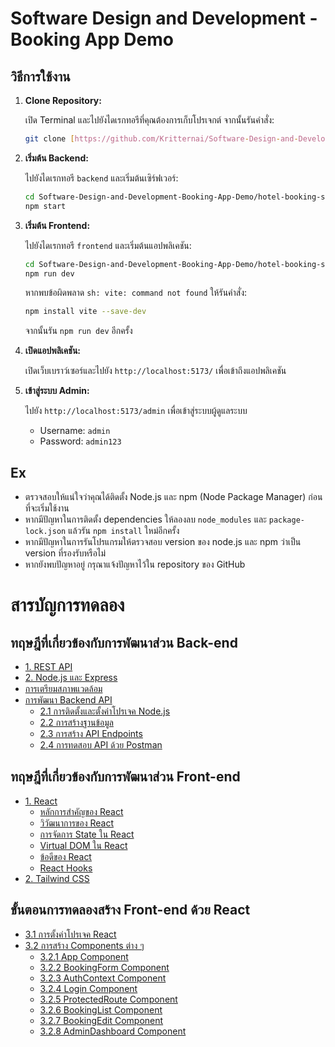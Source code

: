 # Software Design and Development - Booking App Demo

## วิธีการใช้งาน

1.  **Clone Repository:**
    
    เปิด Terminal และไปยังไดเรกทอรีที่คุณต้องการเก็บโปรเจกต์ จากนั้นรันคำสั่ง:
    
    ```bash
    git clone [https://github.com/Kritternai/Software-Design-and-Development-Booking-App-Demo.git](https://github.com/Kritternai/Software-Design-and-Development-Booking-App-Demo.git)
    ```
    
2.  **เริ่มต้น Backend:**
    
    ไปยังไดเรกทอรี `backend` และเริ่มต้นเซิร์ฟเวอร์:
    
    ```bash
    cd Software-Design-and-Development-Booking-App-Demo/hotel-booking-system/backend
    npm start
    ```
    
3.  **เริ่มต้น Frontend:**
    
    ไปยังไดเรกทอรี `frontend` และเริ่มต้นแอปพลิเคชัน:
    
    ```bash
    cd Software-Design-and-Development-Booking-App-Demo/hotel-booking-system/frontend
    npm run dev
    ```
    
    หากพบข้อผิดพลาด `sh: vite: command not found` ให้รันคำสั่ง:
    
    ```bash
    npm install vite --save-dev
    ```
    
    จากนั้นรัน `npm run dev` อีกครั้ง
    
4.  **เปิดแอปพลิเคชัน:**
    
    เปิดเว็บเบราว์เซอร์และไปยัง `http://localhost:5173/` เพื่อเข้าถึงแอปพลิเคชัน
    
5.  **เข้าสู่ระบบ Admin:**
    
    ไปยัง `http://localhost:5173/admin` เพื่อเข้าสู่ระบบผู้ดูแลระบบ
    
    * Username: `admin`
    * Password: `admin123`

## Ex

* ตรวจสอบให้แน่ใจว่าคุณได้ติดตั้ง Node.js และ npm (Node Package Manager) ก่อนที่จะเริ่มใช้งาน
* หากมีปัญหาในการติดตั้ง dependencies ให้ลองลบ `node_modules` และ `package-lock.json` แล้วรัน `npm install` ใหม่อีกครั้ง
* หากมีปัญหาในการรันโปรแกรมให้ตรวจสอบ version ของ node.js และ npm ว่าเป็น version ที่รองรับหรือไม่
* หากยังพบปัญหาอยู่ กรุณาแจ้งปัญหาไว้ใน repository ของ GitHub

# สารบัญการทดลอง
## ทฤษฎีที่เกี่ยวข้องกับการพัฒนาส่วน Back-end
  - [1. REST API](booking-web-application-demo.md#1-rest-api)
  - [2. Node.js และ Express](booking-web-application-demo.md#2-node-js-และ-express)
- [การเตรียมสภาพแวดล้อม](booking-web-application-demo.md#การเตรียมสภาพแวดล้อม)
- [การพัฒนา Backend API](booking-web-application-demo.md#การทดลองที่-2-การพัฒนา-backend-api)
  - [2.1 การติดตั้งและตั้งค่าโปรเจค Node.js](booking-web-application-demo.md#21-การติดตั้งและตั้งค่าโปรเจค-nodejs)
  - [2.2 การสร้างฐานข้อมูล](booking-web-application-demo.md#22-การสร้างฐานข้อมูล)
  - [2.3 การสร้าง API Endpoints](booking-web-application-demo.md#23-การสร้าง-api-endpoints)
  - [2.4 การทดสอบ API ด้วย Postman](booking-web-application-demo.md#24-การทดสอบ-api-ด้วย-postman)

## ทฤษฎีที่เกี่ยวข้องกับการพัฒนาส่วน Front-end
- [1. React](booking-web-application-demo.md#1-react)
  - [หลักการสำคัญของ React](booking-web-application-demo.md#หลักการสำคัญของ-react)
  - [วิวัฒนาการของ React](booking-web-application-demo.md#วิวัฒนาการของ-react)
  - [การจัดการ State ใน React](booking-web-application-demo.md#การจัดการ-state-ใน-react)
  - [Virtual DOM ใน React](booking-web-application-demo.md#virtual-dom-ใน-react)
  - [ข้อดีของ React](booking-web-application-demo.md#ข้อดีของ-react)
  - [React Hooks](booking-web-application-demo.md#react-hooks)
- [2. Tailwind CSS](booking-web-application-demo.md#2-tailwind-css)

## ขั้นตอนการทดลองสร้าง Front-end ด้วย React
- [3.1 การตั้งค่าโปรเจค React](booking-web-application-demo.md#31-การตั้งค่าโปรเจค-react)
- [3.2 การสร้าง Components ต่าง ๆ](booking-web-application-demo.md#32-การสร้าง-components-ต่าง-ๆ)
  - [3.2.1 App Component](booking-web-application-demo.md#321-app-component)
  - [3.2.2 BookingForm Component](booking-web-application-demo.md#322-bookingform-component)
  - [3.2.3 AuthContext Component](booking-web-application-demo.md#323-authcontext-component)
  - [3.2.4 Login Component](booking-web-application-demo.md#324-login-component)
  - [3.2.5 ProtectedRoute Component](booking-web-application-demo.md#325-protectedroute-component)
  - [3.2.6 BookingList Component](booking-web-application-demo.md#326-bookinglist-component)
  - [3.2.7 BookingEdit Component](booking-web-application-demo.md#327-bookingedit-component)
  - [3.2.8 AdminDashboard Component](booking-web-application-demo.md#328-admindashboard-component)
